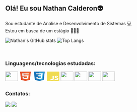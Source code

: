 ## Olá! Eu sou Nathan Calderon👽
Sou estudante de Análise e Desenvolvimento de Sistemas 💻
<br>Estou em busca de um estágio 👨🏽‍💻

![Nathan's GitHub stats](https://github-readme-stats.vercel.app/api?username=nathancalderon&show_icons=true&theme=dracula) ![Top Langs](https://github-readme-stats.vercel.app/api/top-langs/?username=nathancalderon&layout=compact&theme=dracula)

<div style="display: inline_block"><br>

  <h3>Linguagens/tecnologias estudadas:</h3>
  <img align="center" height="30" width="40" src="https://cdn.jsdelivr.net/gh/devicons/devicon/icons/c/c-original.svg" />
  <img align="center" height="30" width="40" src="https://raw.githubusercontent.com/devicons/devicon/master/icons/html5/html5-original.svg">
  <img align="center" height="30" width="40" src="https://raw.githubusercontent.com/devicons/devicon/master/icons/css3/css3-original.svg">
  <img align="center" height="30" width="40" src="https://raw.githubusercontent.com/devicons/devicon/master/icons/javascript/javascript-plain.svg">
  <img align="center" height="30" width="40" src="https://cdn.jsdelivr.net/gh/devicons/devicon/icons/bootstrap/bootstrap-original.svg" />
  <img align="center" height="30" width="40" src="https://cdn.jsdelivr.net/gh/devicons/devicon/icons/nodejs/nodejs-original.svg" />
  <img align="center" height="30" width="40" src="https://cdn.jsdelivr.net/gh/devicons/devicon/icons/java/java-original.svg" />
  <img align="center" height="30" width="40" src="https://cdn.jsdelivr.net/gh/devicons/devicon/icons/mysql/mysql-original.svg" />

  
 
</div>
  
  ##
 
<div> 
  <h3>Contatos:</h3>
  <a href="https://www.linkedin.com/in/nathancalderon" target="_blank"><img src="https://img.shields.io/badge/-LinkedIn-%230077B5?style=for-the-badge&logo=linkedin&logoColor=white" target="_blank"></a> 
  <a href="mailto:nathan-calderon@hotmail.com"><img src="https://img.shields.io/badge/Microsoft_Outlook-0078D4?style=for-the-badge&logo=microsoft-outlook&logoColor=white"></a>
</div>
